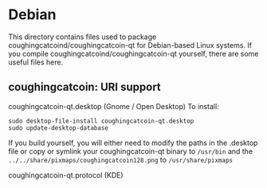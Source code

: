 
Debian
====================
This directory contains files used to package coughingcatcoind/coughingcatcoin-qt
for Debian-based Linux systems. If you compile coughingcatcoind/coughingcatcoin-qt yourself, there are some useful files here.

## coughingcatcoin: URI support ##


coughingcatcoin-qt.desktop  (Gnome / Open Desktop)
To install:

	sudo desktop-file-install coughingcatcoin-qt.desktop
	sudo update-desktop-database

If you build yourself, you will either need to modify the paths in
the .desktop file or copy or symlink your coughingcatcoin-qt binary to `/usr/bin`
and the `../../share/pixmaps/coughingcatcoin128.png` to `/usr/share/pixmaps`

coughingcatcoin-qt.protocol (KDE)

